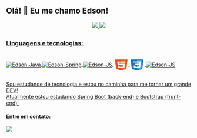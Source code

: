 <h2>Olá! 🖖 Eu me chamo Edson!</h2> 

<div align="center">
<div style="display: inline_block">
  <a href="https://github.com/edsonabarros">
  <img height="100em" src="https://github-readme-stats.vercel.app/api?username=edsonabarros&show_icons=true&theme=onedark&include_all_commits=true&count_private=true"/>
  <img height="100em" src="https://github-readme-stats.vercel.app/api/top-langs/?username=edsonabarros&layout=compact&langs_count=7&theme=onedark"/>
</div>
</div>

##

</div>
<h3>Linguagens e tecnologias: </h3>
<div style="display: inline_block">
<br>

<img align="center" alt="Edson-Java" height="30" width="40" src="https://cdn.jsdelivr.net/gh/devicons/devicon/icons/java/java-original.svg">
<img align="center" alt="Edson-Spring" height="30" width="40" src="https://cdn.jsdelivr.net/gh/devicons/devicon/icons/spring/spring-original.svg">
<img align="center" alt="Edson-JS" height="30" width="40" src="https://cdn.jsdelivr.net/gh/devicons/devicon/icons/bootstrap/bootstrap-original.svg">
  <img align="center" alt="Edson-HTML" height="30" width="40" src="https://raw.githubusercontent.com/devicons/devicon/master/icons/html5/html5-original.svg">
  <img align="center" alt="Edson-CSS" height="30" width="40" src="https://raw.githubusercontent.com/devicons/devicon/master/icons/css3/css3-original.svg">
  <img align="center" alt="Edson-JS" height="30" width="40" src="https://cdn.jsdelivr.net/gh/devicons/devicon/icons/javascript/javascript-original.svg">
</div>

##

Sou estudande de tecnologia e estou no caminha para me tornar um grande DEV!<br> 
Atualmente estou estudando Spring Boot (back-end) e Bootstrap (front-end)!

<h4>Entre em contato:</h4>
<div style="display: inline_block>
<a href="https://www.linkedin.com/in/edsonabarros/" target="_blank"><img src="https://img.shields.io/badge/LinkedIn-0077B5?style=for-the-badge&logo=linkedin&logoColor=white" target="_blank"></a> 
</div>


